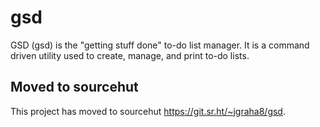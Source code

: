 # gsd 

GSD (gsd) is the "getting stuff done" to-do list manager. It is a
command driven utility used to create, manage, and print to-do
lists.

## Moved to sourcehut

This project has moved to sourcehut https://git.sr.ht/~jgraha8/gsd.
